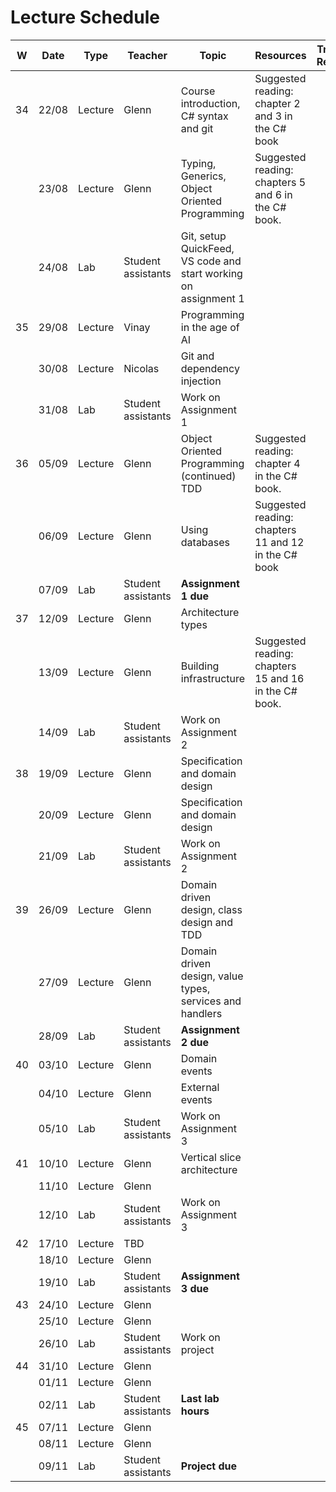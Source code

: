 # Lecture Schedule

| W   | Date  | Type    | Teacher            | Topic                                                           | Resources                                             | Travels / Remarks |
| --- | ----- | ------- | ------------------ | --------------------------------------------------------------- | ----------------------------------------------------- | ----------------- |
| 34  | 22/08 | Lecture | Glenn              | Course introduction, C# syntax and git                          | Suggested reading: chapter 2 and 3 in the C# book     |                   |
|     | 23/08 | Lecture | Glenn              | Typing, Generics, Object Oriented Programming                   | Suggested reading: chapters 5 and 6 in the C# book.   |                   |
|     | 24/08 | Lab     | Student assistants | Git, setup QuickFeed, VS code and start working on assignment 1 |                                                       |                   |
| 35  | 29/08 | Lecture | Vinay              | Programming in the age of AI                                    |                                                       |                   |
|     | 30/08 | Lecture | Nicolas            | Git and dependency injection                                    |                                                       |                   |
|     | 31/08 | Lab     | Student assistants | Work on Assignment 1                                            |                                                       |                   |
| 36  | 05/09 | Lecture | Glenn              | Object Oriented Programming (continued) TDD                     | Suggested reading: chapter 4 in the C# book.          |                   |
|     | 06/09 | Lecture | Glenn              | Using databases                                                 | Suggested reading: chapters 11 and 12 in the C# book  |                   |
|     | 07/09 | Lab     | Student assistants | **Assignment 1 due**                                            |                                                       |                   |
| 37  | 12/09 | Lecture | Glenn              | Architecture types                                              |                                                       |                   |
|     | 13/09 | Lecture | Glenn              | Building infrastructure                                         | Suggested reading: chapters 15 and 16 in the C# book. |                   |
|     | 14/09 | Lab     | Student assistants | Work on Assignment 2                                            |                                                       |                   |
| 38  | 19/09 | Lecture | Glenn              | Specification and domain design                                 |                                                       |                   |
|     | 20/09 | Lecture | Glenn              | Specification and domain design                                 |                                                       |                   |
|     | 21/09 | Lab     | Student assistants | Work on Assignment 2                                            |                                                       |                   |
| 39  | 26/09 | Lecture | Glenn              | Domain driven design, class design and TDD                      |                                                       |                   |
|     | 27/09 | Lecture | Glenn              | Domain driven design, value types, services and handlers        |                                                       |                   |
|     | 28/09 | Lab     | Student assistants | **Assignment 2 due**                                            |                                                       |                   |
| 40  | 03/10 | Lecture | Glenn              | Domain events                                                   |                                                       |                   |
|     | 04/10 | Lecture | Glenn              | External events                                                 |                                                       |                   |
|     | 05/10 | Lab     | Student assistants | Work on Assignment 3                                            |                                                       |                   |
| 41  | 10/10 | Lecture | Glenn              | Vertical slice architecture                                     |                                                       |                   |
|     | 11/10 | Lecture | Glenn              |                                                                 |                                                       |                   |
|     | 12/10 | Lab     | Student assistants | Work on Assignment 3                                            |                                                       |                   |
| 42  | 17/10 | Lecture | TBD                |                                                                 |                                                       |                   |
|     | 18/10 | Lecture | Glenn              |                                                                 |                                                       |                   |
|     | 19/10 | Lab     | Student assistants | **Assignment 3 due**                                            |                                                       |                   |
| 43  | 24/10 | Lecture | Glenn              |                                                                 |                                                       |                   |
|     | 25/10 | Lecture | Glenn              |                                                                 |                                                       |                   |
|     | 26/10 | Lab     | Student assistants | Work on project                                                 |                                                       |                   |
| 44  | 31/10 | Lecture | Glenn              |                                                                 |                                                       |                   |
|     | 01/11 | Lecture | Glenn              |                                                                 |                                                       |                   |
|     | 02/11 | Lab     | Student assistants | **Last lab hours**                                              |                                                       |                   |
| 45  | 07/11 | Lecture | Glenn              |                                                                 |                                                       |                   |
|     | 08/11 | Lecture | Glenn              |                                                                 |                                                       |                   |
|     | 09/11 | Lab     | Student assistants            | **Project due**                                                 |                                                       |                   |
